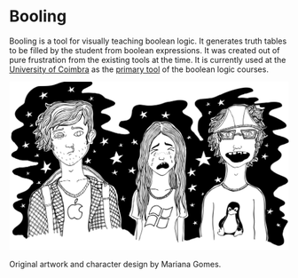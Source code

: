 # Booling
Booling is a tool for visually teaching boolean logic. It generates truth tables to be filled by the student from boolean expressions. It was created out of pure frustration from the existing tools at the time.
It is currently used at the [University of Coimbra](http://www.uc.pt/en) as the [primary tool](http://boole.dei.uc.pt/) of the boolean logic courses.

![Artwok](https://github.com/Jaliborc/booling/blob/master/Illustrations/Operative%20Systems.jpg)

Original artwork and character design by Mariana Gomes.
